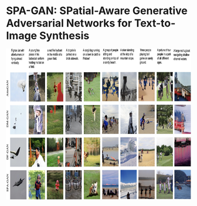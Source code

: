 # SPA-GAN: SPatial-Aware Generative Adversarial Networks for Text-to-Image Synthesis

<img src="results.jpeg" width="900px" height="411px"/>


